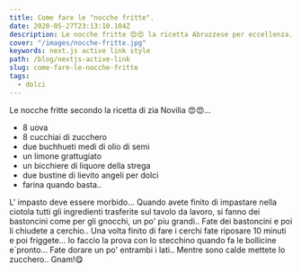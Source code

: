 ```yaml
---
title: Come fare le "nocche fritte".
date: 2020-05-27T23:13:10.104Z
description: Le nocche fritte 😍😍 la ricetta Abruzzese per eccellenza.
cover: "/images/nocche-fritte.jpg"
keywords: next.js active link style
path: /blog/nextjs-active-link
slug: come-fare-le-nocche-fritte
tags:
  - dolci
---
```


Le nocche fritte secondo la ricetta di zia Novilia 😍😍...

- 8 uova
- 8 cucchiai di zucchero
- due buchhueti medi di olio di semi
- un limone grattugiato
- un bicchiere di liquore della strega
- due bustine di lievito angeli per dolci
- farina quando basta..

L' impasto deve essere morbido... Quando avete finito di impastare nella ciotola tutti gli ingredienti trasferite sul tavolo da lavoro, si fanno dei bastoncini come per gli gnocchi, un po' piu grandi.. Fate dei bastoncini e poi li chiudete a cerchio.. Una volta finito di fare i cerchi fate riposare 10 minuti e poi friggete... Io faccio la prova con lo stecchino quando fa le bollicine e`pronto... Fate dorare un po' entrambi i lati.. Mentre sono calde mettete lo zucchero.. Gnam!😋
